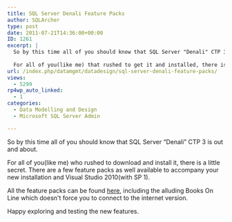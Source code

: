 ```yaml
---
title: SQL Server Denali Feature Packs
author: SQLArcher
type: post
date: 2011-07-21T14:36:00+00:00
ID: 1261
excerpt: |
  So by this time all of you should know that SQL Server "Denali" CTP 3 is out and about.
  
  For all of you(like me) that rushed to get it and installed, there is a little secret. There are a few feature packs as well available to accompany your new insta&hellip;
url: /index.php/datamgmt/datadesign/sql-server-denali-feature-packs/
views:
  - 5299
rp4wp_auto_linked:
  - 1
categories:
  - Data Modelling and Design
  - Microsoft SQL Server Admin

---
```

So by this time all of you should know that SQL Server “Denali” CTP 3 is out and about.

For all of you(like me) who rushed to download and install it, there is a little secret. There are a few feature packs as well available to accompany your new installation and Visual Studio 2010(with SP 1).

All the feature packs can be found [here][1], including the alluding Books On Line which doesn't force you to connect to the internet version.

Happy exploring and testing the new features.

 [1]: http://www.microsoft.com/download/en/details.aspx?id=26726